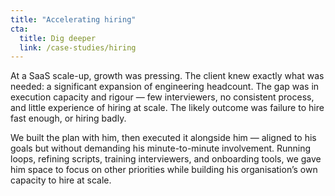 ```yaml
---
title: "Accelerating hiring"
cta:
  title: Dig deeper
  link: /case-studies/hiring
---
```


At a SaaS scale-up, growth was pressing. The client knew exactly what was needed: a significant expansion of engineering headcount. The gap was in execution capacity and rigour — few interviewers, no consistent process, and little experience of hiring at scale. The likely outcome was failure to hire fast enough, or hiring badly.

We built the plan with him, then executed it alongside him — aligned to his goals but without demanding his minute-to-minute involvement. Running loops, refining scripts, training interviewers, and onboarding tools, we gave him space to focus on other priorities while building his organisation’s own capacity to hire at scale.
